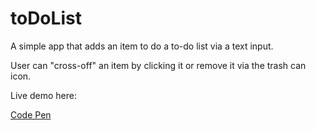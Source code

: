 # toDoList

A simple app that adds an item to do a to-do list via a text input.

User can "cross-off" an item by clicking it or remove it via the trash can icon.

Live demo here:

[Code Pen](http://s.codepen.io/MCatha/debug/ObYRwQ)

